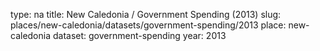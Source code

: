 type: na
title: New Caledonia / Government Spending (2013)
slug: places/new-caledonia/datasets/government-spending/2013
place: new-caledonia
dataset: government-spending
year: 2013

